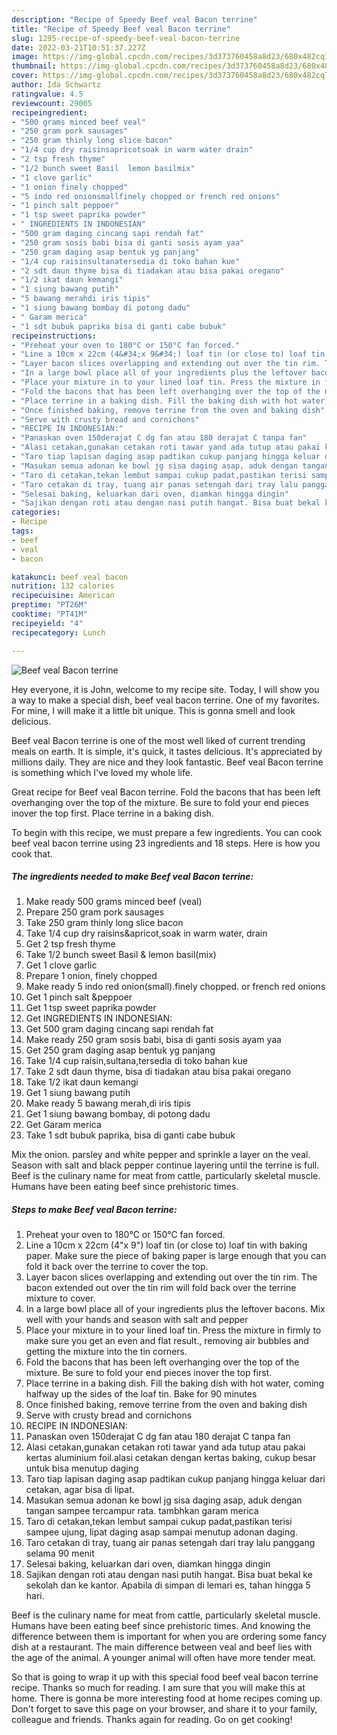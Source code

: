 ```yaml
---
description: "Recipe of Speedy Beef veal Bacon terrine"
title: "Recipe of Speedy Beef veal Bacon terrine"
slug: 1295-recipe-of-speedy-beef-veal-bacon-terrine
date: 2022-03-21T10:51:37.227Z
image: https://img-global.cpcdn.com/recipes/3d373760458a8d23/680x482cq70/beef-veal-bacon-terrine-recipe-main-photo.jpg
thumbnail: https://img-global.cpcdn.com/recipes/3d373760458a8d23/680x482cq70/beef-veal-bacon-terrine-recipe-main-photo.jpg
cover: https://img-global.cpcdn.com/recipes/3d373760458a8d23/680x482cq70/beef-veal-bacon-terrine-recipe-main-photo.jpg
author: Ida Schwartz
ratingvalue: 4.5
reviewcount: 29005
recipeingredient:
- "500 grams minced beef veal"
- "250 gram pork sausages"
- "250 gram thinly long slice bacon"
- "1/4 cup dry raisinsapricotsoak in warm water drain"
- "2 tsp fresh thyme"
- "1/2 bunch sweet Basil  lemon basilmix"
- "1 clove garlic"
- "1 onion finely chopped"
- "5 indo red onionsmallfinely chopped or french red onions"
- "1 pinch salt peppoer"
- "1 tsp sweet paprika powder"
- " INGREDIENTS IN INDONESIAN"
- "500 gram daging cincang sapi rendah fat"
- "250 gram sosis babi bisa di ganti sosis ayam yaa"
- "250 gram daging asap bentuk yg panjang"
- "1/4 cup raisinsultanatersedia di toko bahan kue"
- "2 sdt daun thyme bisa di tiadakan atau bisa pakai oregano"
- "1/2 ikat daun kemangi"
- "1 siung bawang putih"
- "5 bawang merahdi iris tipis"
- "1 siung bawang bombay di potong dadu"
- " Garam merica"
- "1 sdt bubuk paprika bisa di ganti cabe bubuk"
recipeinstructions:
- "Preheat your oven to 180°C or 150°C fan forced."
- "Line a 10cm x 22cm (4&#34;x 9&#34;) loaf tin (or close to) loaf tin with baking paper. Make sure the piece of baking paper is large enough that you can fold it back over the terrine to cover the top."
- "Layer bacon slices overlapping and extending out over the tin rim. The bacon extended out over the tin rim will fold back over the terrine mixture to cover."
- "In a large bowl place all of your ingredients plus the leftover bacons. Mix well with your hands and season with salt and pepper"
- "Place your mixture in to your lined loaf tin. Press the mixture in firmly to make sure you get an even and flat result., removing air bubbles and getting the mixture into the tin corners."
- "Fold the bacons that has been left overhanging over the top of the mixture. Be sure to fold your end pieces inover the top first."
- "Place terrine in a baking dish. Fill the baking dish with hot water, coming halfway up the sides of the loaf tin. Bake for 90 minutes"
- "Once finished baking, remove terrine from the oven and baking dish"
- "Serve with crusty bread and cornichons"
- "RECIPE IN INDONESIAN:"
- "Panaskan oven 150derajat C dg fan atau 180 derajat C tanpa fan"
- "Alasi cetakan,gunakan cetakan roti tawar yand ada tutup atau pakai kertas aluminium foil.alasi cetakan dengan kertas baking, cukup besar untuk bisa menutup daging"
- "Taro tiap lapisan daging asap padtikan cukup panjang hingga keluar dari cetakan, agar bisa di lipat."
- "Masukan semua adonan ke bowl jg sisa daging asap, aduk dengan tangan sampee tercampur rata. tambhkan garam merica"
- "Taro di cetakan,tekan lembut sampai cukup padat,pastikan terisi sampee ujung, lipat daging asap sampai menutup adonan daging."
- "Taro cetakan di tray, tuang air panas setengah dari tray lalu panggang selama 90 menit"
- "Selesai baking, keluarkan dari oven, diamkan hingga dingin"
- "Sajikan dengan roti atau dengan nasi putih hangat. Bisa buat bekal ke sekolah dan ke kantor. Apabila di simpan di lemari es, tahan hingga 5 hari."
categories:
- Recipe
tags:
- beef
- veal
- bacon

katakunci: beef veal bacon 
nutrition: 132 calories
recipecuisine: American
preptime: "PT26M"
cooktime: "PT41M"
recipeyield: "4"
recipecategory: Lunch

---
```



![Beef veal Bacon terrine](https://img-global.cpcdn.com/recipes/3d373760458a8d23/680x482cq70/beef-veal-bacon-terrine-recipe-main-photo.jpg)

Hey everyone, it is John, welcome to my recipe site. Today, I will show you a way to make a special dish, beef veal bacon terrine. One of my favorites. For mine, I will make it a little bit unique. This is gonna smell and look delicious.

Beef veal Bacon terrine is one of the most well liked of current trending meals on earth. It is simple, it's quick, it tastes delicious. It's appreciated by millions daily. They are nice and they look fantastic. Beef veal Bacon terrine is something which I've loved my whole life.

Great recipe for Beef veal Bacon terrine. Fold the bacons that has been left overhanging over the top of the mixture. Be sure to fold your end pieces inover the top first. Place terrine in a baking dish.


To begin with this recipe, we must prepare a few ingredients. You can cook beef veal bacon terrine using 23 ingredients and 18 steps. Here is how you cook that.

<!--inarticleads1-->

##### The ingredients needed to make Beef veal Bacon terrine:

1. Make ready 500 grams minced beef (veal)
1. Prepare 250 gram pork sausages
1. Take 250 gram thinly long slice bacon
1. Take 1/4 cup dry raisins&amp;apricot,soak in warm water, drain
1. Get 2 tsp fresh thyme
1. Take 1/2 bunch sweet Basil &amp; lemon basil(mix)
1. Get 1 clove garlic
1. Prepare 1 onion, finely chopped
1. Make ready 5 indo red onion(small).finely chopped. or french red onions
1. Get 1 pinch salt &amp;peppoer
1. Get 1 tsp sweet paprika powder
1. Get  INGREDIENTS IN INDONESIAN:
1. Get 500 gram daging cincang sapi rendah fat
1. Make ready 250 gram sosis babi, bisa di ganti sosis ayam yaa
1. Get 250 gram daging asap bentuk yg panjang
1. Take 1/4 cup raisin,sultana,tersedia di toko bahan kue
1. Take 2 sdt daun thyme, bisa di tiadakan atau bisa pakai oregano
1. Take 1/2 ikat daun kemangi
1. Get 1 siung bawang putih
1. Make ready 5 bawang merah,di iris tipis
1. Get 1 siung bawang bombay, di potong dadu
1. Get  Garam merica
1. Take 1 sdt bubuk paprika, bisa di ganti cabe bubuk


Mix the onion. parsley and white pepper and sprinkle a layer on the veal. Season with salt and black pepper continue layering until the terrine is full. Beef is the culinary name for meat from cattle, particularly skeletal muscle. Humans have been eating beef since prehistoric times. 

<!--inarticleads2-->

##### Steps to make Beef veal Bacon terrine:

1. Preheat your oven to 180°C or 150°C fan forced.
1. Line a 10cm x 22cm (4&#34;x 9&#34;) loaf tin (or close to) loaf tin with baking paper. Make sure the piece of baking paper is large enough that you can fold it back over the terrine to cover the top.
1. Layer bacon slices overlapping and extending out over the tin rim. The bacon extended out over the tin rim will fold back over the terrine mixture to cover.
1. In a large bowl place all of your ingredients plus the leftover bacons. Mix well with your hands and season with salt and pepper
1. Place your mixture in to your lined loaf tin. Press the mixture in firmly to make sure you get an even and flat result., removing air bubbles and getting the mixture into the tin corners.
1. Fold the bacons that has been left overhanging over the top of the mixture. Be sure to fold your end pieces inover the top first.
1. Place terrine in a baking dish. Fill the baking dish with hot water, coming halfway up the sides of the loaf tin. Bake for 90 minutes
1. Once finished baking, remove terrine from the oven and baking dish
1. Serve with crusty bread and cornichons
1. RECIPE IN INDONESIAN:
1. Panaskan oven 150derajat C dg fan atau 180 derajat C tanpa fan
1. Alasi cetakan,gunakan cetakan roti tawar yand ada tutup atau pakai kertas aluminium foil.alasi cetakan dengan kertas baking, cukup besar untuk bisa menutup daging
1. Taro tiap lapisan daging asap padtikan cukup panjang hingga keluar dari cetakan, agar bisa di lipat.
1. Masukan semua adonan ke bowl jg sisa daging asap, aduk dengan tangan sampee tercampur rata. tambhkan garam merica
1. Taro di cetakan,tekan lembut sampai cukup padat,pastikan terisi sampee ujung, lipat daging asap sampai menutup adonan daging.
1. Taro cetakan di tray, tuang air panas setengah dari tray lalu panggang selama 90 menit
1. Selesai baking, keluarkan dari oven, diamkan hingga dingin
1. Sajikan dengan roti atau dengan nasi putih hangat. Bisa buat bekal ke sekolah dan ke kantor. Apabila di simpan di lemari es, tahan hingga 5 hari.


Beef is the culinary name for meat from cattle, particularly skeletal muscle. Humans have been eating beef since prehistoric times. And knowing the difference between them is important for when you are ordering some fancy dish at a restaurant. The main difference between veal and beef lies with the age of the animal. A younger animal will often have more tender meat. 

So that is going to wrap it up with this special food beef veal bacon terrine recipe. Thanks so much for reading. I am sure that you will make this at home. There is gonna be more interesting food at home recipes coming up. Don't forget to save this page on your browser, and share it to your family, colleague and friends. Thanks again for reading. Go on get cooking!
